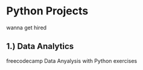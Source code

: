 # Python Projects

wanna get hired

## 1.) Data Analytics
freecodecamp Data Anyalysis with Python exercises
